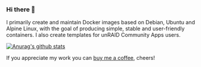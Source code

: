 ### Hi there 👋

<!--
**xthursdayx/xthursdayx** is a ✨ _special_ ✨ repository because its `README.md` (this file) appears on your GitHub profile.

Here are some ideas to get you started:

- 🔭 I’m currently working on ...
- 🌱 I’m currently learning ...
- 👯 I’m looking to collaborate on ...
- 🤔 I’m looking for help with ...
- 💬 Ask me about ...
- 📫 How to reach me: ...
- 😄 Pronouns: ...
- ⚡ Fun fact: ...
-->
I primarily create and maintain Docker images based on Debian, Ubuntu and Alpine Linux, with the goal of producing simple, stable and user-friendly containers. I also create templates for unRAID Community Apps users.

[![Anurag's github stats](https://github-readme-stats.vercel.app/api?username=xthursdayx)](https://github.com/anuraghazra/github-readme-stats)

If you appreciate my work you can [buy me a coffee](https://www.buymeacoffee.com/xthursdayx), cheers!
